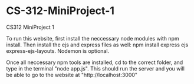# CS-312-MiniProject-1
CS312 MiniProject 1

To run this website, first install the neccessary node modules with npm install.
Then install the ejs and express files as well: npm install express ejs express-ejs-layouts.
Nodemon is optional.

Once all neccessary npm tools are installed, cd to the correct folder, and type in the terminal "node app.js". 
This should run the server and you will be able to go to the website at "http://localhost:3000"
